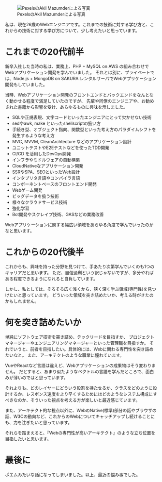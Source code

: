 <!-- 
title: 20代後半エンジニアである私がこれから学ぶべきこと
date: 2020-10-29T20:18:58+09:00
draft: false
description: description
image: 
icon: 😎
-->
<figure title="PexelsのAkil Mazumderによる写真">
<img alt="PexelsのAkil Mazumderによる写真" src="https://cdn-ak.f.st-hatena.com/images/fotolife/s/silverbirder180/20201027/20201027191727.jpg"><figcaption>PexelsのAkil Mazumderによる写真</figcaption>
</figure>

私は、現在26歳のWebエンジニアです。これまでの技術に対する学び方と、これからの技術に対する学び方について、少し考えたいと思っています。

# これまでの20代前半

新卒入社した当時の私は、業務上、PHP + MySQL on AWS の組み合わせでWebアプリケーション開発を学んでいました。
それとは別に、プライベートでは、Node.js + MongoDB on SAKURA レンタルサーバでWebアプリケーション開発もしていました。

当時、Webアプリケーション開発のフロントエンドとバックエンドをなんとなく動かせる程度で満足していたのですが、
先輩や同僚のエンジニアや、お勧めされた書籍から影響を受け、あらゆるものに興味を示しました。

* SQLや正規表現、文字コードといったエンジニアにとって欠かせない技術
* sedやawk, make といったshellscriptの扱い方
* 手続き型、オブジェクト指向、関数型といった考え方のパラダイムシフトを発生するような考え方
* MVC, MVVM, CleanArchtecture などのアプリケーション設計
* ユニットテストやE2Eテストなどを使ったTDD開発
* CI/CD を活用したDevOps開発
* インフラやミドルウェアの自動構築
* CloudNativeなアプリケーション開発
* SSRやSPA、SEOといったWeb設計
* インタプリタ言語やコンパイラ言語
* コンポーネントベースのフロントエンド開発
* Webゲーム開発
* ビッグデータを扱う技術
* 様々なクラウドサービス技術
* 強化学習
* Bot開発やスクレイプ技術、GASなどの業務改善

Webアプリケーションに関する幅広い領域をあらゆる角度で学んでいったのかなと思います。

# これからの20代後半

これからも、興味を持った分野を見つけて、手あたり次第学んでいくのも1つのキャリアだと思います。
ただ、自信過剰という訳じゃないですが、多分やればある程度できるようになれると自負しています。

しかし、私としては、そろそろ広く浅くから、狭く深く学ぶ領域(専門性)を見つけたいと思っています。
どういった領域を突き詰めたいか、考える時がきたのかもしれません。

# 何を突き詰めたいか

単純にソフトウェア技術を突き詰め、テックリードを目指すか、
プロジェクトマネージャーやエンジニアリングマネージャーといった管理職を目指すか。
それでいうと、前者を目指したい。具体的には、Webに関わる専門性を突き詰めたいなと。
また、アーキテクトのような職業に憧れています。

VueやReactなど言語は違えど、Webアプリケーションの成果物はそう変わりません。
だとすると、あまり似たようなベクトルの言語を学んだところで、面白みが薄いのではと思っています。

それよりも、どのレイヤーにどういう役割を持たせるか、クラスをどのように設計するか、レスポンス速度をより早くするためにはどのようなシステム構成にすべきなのか、そういった視点を考える方が楽しいと最近感じています。

また、アーキテクト的な視点以外に、WebのNative(標準)部分の話やブラウザの話、W3Cの動向など、これからのWebについてキャッチアップし続けることにも、力を注ぎたいと思っています。

それらを踏まえると、『Webの専門性が高いアーキテクト』のような立ち位置を目指したいと思います。

# 最後に

ポエムみたいな話になってしまいました。以上、最近の悩み事でした。
